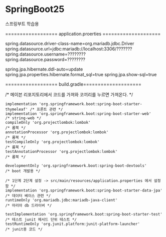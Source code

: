 # SpringBoot25
스프링부트 학습용

================== application.proerties ====================

spring.datasource.driver-class-name=org.mariadb.jdbc.Driver
spring.datasource.url=jdbc:mariadb://localhost:3306/???????
spring.datasource.username=????????
spring.datasource.password=????????

spring.jpa.hibernate.ddl-auto=update
spring.jpa.properties.hibernate.format_sql=true
spring.jpa.show-sql=true

================== build.gradle====================

/* 메이븐 리포지토리에서 코드를 가져와 코끼리를 누르면 가져온다. */
    
    implementation 'org.springframework.boot:spring-boot-starter-thymeleaf' /* 프론트 관련 */
    implementation 'org.springframework.boot:spring-boot-starter-web'       /* string-web */
    compileOnly 'org.projectlombok:lombok'                                  /* 롬북 */
    annotationProcessor 'org.projectlombok:lombok'                          /* 롬북 */
    testCompileOnly 'org.projectlombok:lombok'                              /* 롬북 */
    testAnnotationProcessor 'org.projectlombok:lombok'                      /* 롬북 */

    developmentOnly 'org.springframework.boot:spring-boot-devtools'         /* boot 개발용 */
    
    /* 1단계 2단계 설정 -> src/main/resources/application.properties 에서 설정함 */
    implementation 'org.springframework.boot:spring-boot-starter-data-jpa' /* 데이터 베이스 관련 */
    runtimeOnly 'org.mariadb.jdbc:mariadb-java-client'                      /* 마리아 db 드라이버 */

    testImplementation 'org.springframework.boot:spring-boot-starter-test'  /* 테스트 junit 메서드 단위 테스트 */
    testRuntimeOnly 'org.junit.platform:junit-platform-launcher'            /* junit용 코드 */
